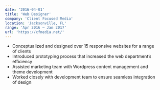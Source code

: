 ```yaml
---
date: '2016-04-01'
title: 'Web Designer'
company: 'Client Focused Media'
location: 'Jacksonville, FL'
range: 'Apr 2016 – Jan 2017'
url: 'https://cfmedia.net/'
---
```


- Conceptualized and designed over 15 responsive websites for a range of clients
- Introduced prototyping process that increased the web department’s efficiency
- Assisted marketing team with Wordpress content management and theme development
- Worked closely with development team to ensure seamless integration of design
